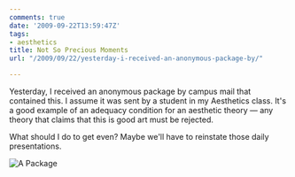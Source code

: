 ```yaml
---
comments: true
date: '2009-09-22T13:59:47Z'
tags:
- aesthetics
title: Not So Precious Moments
url: "/2009/09/22/yesterday-i-received-an-anonymous-package-by/"

---
```

<p>Yesterday, I received an anonymous package by campus mail that contained this. I assume it was sent by a student in my Aesthetics class. It's a good example of an adequacy condition for an aesthetic theory — any theory that claims that this is good art must be rejected.</p>
<p>What should I do to get even? Maybe we'll have to reinstate those daily presentations.</p>

![A Package](/img/2009/package-figurine.jpg)

